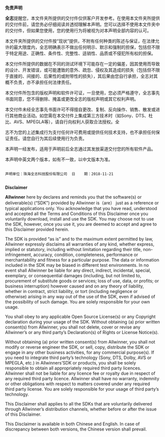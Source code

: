 **免责声明**

**全志**提醒您，本文件夹所提供的交付件仅供客户开发参考。在使用本文件夹所提供的交付件前，请您务必仔细阅读并透彻理解本声明。您可以选择不使用本文件夹中的交付件，但如果您使用，您的使用行为将被视为对本声明全部内容的认可。

本文件夹所提供的交付件按“现状”提供，不附有任何种类的陈述与保证，在法律允许的最大限度内，全志明确表示不做出任何明示、默示和强制的担保，包括但不限于特定用途、正确性、条件性、完整性、适销性、品质或不侵犯所有权的担保。

本交付件所提供的数据在不同的测试环境下可能存在一定的偏差，因其使用而导致的设计、开发错误，或可能遭致的意外、疏忽、侵权及其造成的损失（包括但不限于直接的、间接的、后果性的或附带性的损失），其后果由您自行承担，全志对其概不负责，亦不承担任何法律责任。

本交付件所包含的版权声明和软件许可证，一旦使用，您必须严格遵守，全志事先书面同意，您不得删除、掩盖或更改全志的版权声明或其它权利声明。

本交付件未经全志事先书面许可不得擅自更改、复制、反向操作、销售、散发或进行其他商业活动。如您需在本交付件上集成第三方技术时（如Sony、DTS、杜比、AVS、MPEGLA等），请自行向权利人获取合法授权。全

志不为您的上述集成行为支付任何许可费用或提供任何技术支持，也不承担任何保证责任。请您自行为其后续使用行为负责。

本声明一经发布，适用于声明前后全志通过其发放渠道交付您的所有软件产品。

本声明中英文两个版本，如有不一致，以中文版本为准。

```

声明单位：珠海全志科技股份有限公司  日    期：2018-11-21


```

**Disclaimer**

**Allwinner** here by declares and reminds you that the software(s) or deliverable(s) (“SDK”) provided by Allwinner is（are） just as a reference or typical applications only. You acknowledge that you have read, understood and accepted all the Terms and Conditions of this Disclaimer once you voluntarily download, install and use the SDK. You may choose not to use the SDK, however, once you use it, you are deemed to accept and agree to this Disclaimer provided herein.

The SDK is provided “as is” and to the maximum extent permitted by law, Allwinner expressly disclaims all warranties of any kind, whether express, implied or statutory, including without limitation regarding their title, non-infringement, accuracy, condition, completeness, performance or merchantability and fitness for a particular purpose.
The data or information included in the SDK may be biased in different test environments. In no event shall Allwinner be liable for any direct, indirect, incidental, special, exemplary, or consequential damages (including, but not limited to, procurement of substitute goods or services; loss of use, data, or profits; or business interruption) however caused and on any theory of liability, whether in contract, strict liability, or tort (including negligence or otherwise) arising in any way out of the use of the SDK, even if advised of the possibility of such damage. You are solely responsible for your own usage.

You shall obey to any applicable Open Source License(s) or any Copyright declaration during your usage of the SDK. Without obtaining (a) prior written consent(s) from Allwinner, you shall not delete, cover or revise any Allwinner’s or any third party’s Declaration(s) of Rights or License Notice(s).

Without obtaining (a) prior written consent(s) from Allwinner, you shall not modify or reverse engineer the SDK, or sell, copy, distribute the SDK or engage in any other business activities, for any commercial purpose(s). If you need to integrate third party’s technology (Sony, DTS, Dolby, AVS or MPEGLA, etc.) in Allwinners’SDK or products, you shall be solely responsible to obtain all appropriately required third party licences. Allwinner shall not be liable for any licence fee or royalty due in respect of any required third party licence. Allwinner shall have no warranty, indemnity or other obligations with respect to matters covered under any required third party license. You are solely responsible for your usage of third party’s technology.

This Disclaimer shall applies to all the SDKs that are voluntarily delivered through Allwinner’s distribution channels, whether before or after the issue of this Disclaimer.

This Disclaimer is available in both Chinese and English. In case of discrepancy between both versions, the Chinese version shall prevail.

